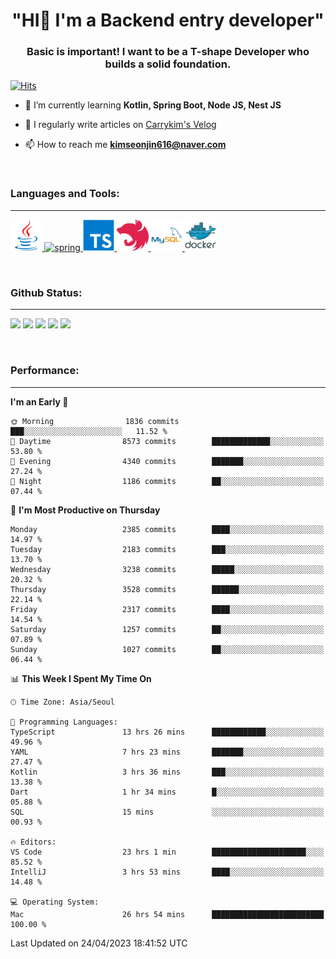 <h1 align="center">"HI👋 I'm a Backend entry developer" </h1>
<h3 align="center">Basic is important! I want to be a T-shape Developer who builds a solid foundation.</h3>

[![Hits](https://hits.seeyoufarm.com/api/count/incr/badge.svg?url=https%3A%2F%2Fgithub.com%2Fgimseonjin&count_bg=%2318BFE5&title_bg=%23555555&icon=ko-fi.svg&icon_color=%23E7E7E7&title=hits&edge_flat=false)](https://hits.seeyoufarm.com)

- 🌱 I’m currently learning **Kotlin, Spring Boot, Node JS, Nest JS**

- 📝 I regularly write articles on [Carrykim's Velog](https://velog.io/@carrykim)

- 📫 How to reach me **kimseonjin616@naver.com**

<br/>

<h3 align="left">Languages and Tools:</h3>

***

<p align="left"> 
 <a href="https://www.java.com" target="_blank" rel="noreferrer"> <img src="https://raw.githubusercontent.com/devicons/devicon/master/icons/java/java-original.svg" alt="java" width="10%" height="10%"/> </a>
 <a href="https://spring.io/" target="_blank" rel="noreferrer"> <img src="https://www.vectorlogo.zone/logos/springio/springio-icon.svg" alt="spring" width="10%" height="10%"/> </a>
  <a href="https://www.typescriptlang.org/" target="_blank" rel="noreferrer"> <img src="https://raw.githubusercontent.com/devicons/devicon/master/icons/typescript/typescript-original.svg" alt="typescript" width="10%" height="10%"/> </a>
<a href="https://nestjs.com/" target="_blank" rel="noreferrer"> <img src="https://raw.githubusercontent.com/devicons/devicon/master/icons/nestjs/nestjs-plain.svg" alt="nestjs" width="10%" height="10%"/> </a> 
<a href="https://www.mysql.com/" target="_blank" rel="noreferrer"> <img src="https://raw.githubusercontent.com/devicons/devicon/master/icons/mysql/mysql-original-wordmark.svg" alt="mysql" width="10%" height="10%"/>  </a>
 <a href="https://www.docker.com/" target="_blank" rel="noreferrer"> <img src="https://raw.githubusercontent.com/devicons/devicon/master/icons/docker/docker-original-wordmark.svg" alt="docker" width="10%" height="10%"/> </a>
 </p>
</p>

<br/>

<h3 align="left">Github Status:</h3>

***

![](http://github-profile-summary-cards.vercel.app/api/cards/profile-details?username=gimseonjin&theme=nord_bright)
![](http://github-profile-summary-cards.vercel.app/api/cards/repos-per-language?username=gimseonjin&theme=nord_bright)
![](http://github-profile-summary-cards.vercel.app/api/cards/most-commit-language?username=gimseonjin&theme=nord_bright)
![](http://github-profile-summary-cards.vercel.app/api/cards/stats?username=gimseonjin&theme=nord_bright)
![](http://github-profile-summary-cards.vercel.app/api/cards/productive-time?username=gimseonjin&theme=nord_bright&utcOffset=8)


<br/>

<h3 align="left">Performance:</h3>

***

<!--START_SECTION:waka-->
**I'm an Early 🐤** 

```text
🌞 Morning                1836 commits        ███░░░░░░░░░░░░░░░░░░░░░░   11.52 % 
🌆 Daytime                8573 commits        █████████████░░░░░░░░░░░░   53.80 % 
🌃 Evening                4340 commits        ███████░░░░░░░░░░░░░░░░░░   27.24 % 
🌙 Night                  1186 commits        ██░░░░░░░░░░░░░░░░░░░░░░░   07.44 % 
```
📅 **I'm Most Productive on Thursday** 

```text
Monday                   2385 commits        ████░░░░░░░░░░░░░░░░░░░░░   14.97 % 
Tuesday                  2183 commits        ███░░░░░░░░░░░░░░░░░░░░░░   13.70 % 
Wednesday                3238 commits        █████░░░░░░░░░░░░░░░░░░░░   20.32 % 
Thursday                 3528 commits        ██████░░░░░░░░░░░░░░░░░░░   22.14 % 
Friday                   2317 commits        ████░░░░░░░░░░░░░░░░░░░░░   14.54 % 
Saturday                 1257 commits        ██░░░░░░░░░░░░░░░░░░░░░░░   07.89 % 
Sunday                   1027 commits        ██░░░░░░░░░░░░░░░░░░░░░░░   06.44 % 
```


📊 **This Week I Spent My Time On** 

```text
🕑︎ Time Zone: Asia/Seoul

💬 Programming Languages: 
TypeScript               13 hrs 26 mins      ████████████░░░░░░░░░░░░░   49.96 % 
YAML                     7 hrs 23 mins       ███████░░░░░░░░░░░░░░░░░░   27.47 % 
Kotlin                   3 hrs 36 mins       ███░░░░░░░░░░░░░░░░░░░░░░   13.38 % 
Dart                     1 hr 34 mins        █░░░░░░░░░░░░░░░░░░░░░░░░   05.88 % 
SQL                      15 mins             ░░░░░░░░░░░░░░░░░░░░░░░░░   00.93 % 

🔥 Editors: 
VS Code                  23 hrs 1 min        █████████████████████░░░░   85.52 % 
IntelliJ                 3 hrs 53 mins       ████░░░░░░░░░░░░░░░░░░░░░   14.48 % 

💻 Operating System: 
Mac                      26 hrs 54 mins      █████████████████████████   100.00 % 
```


 Last Updated on 24/04/2023 18:41:52 UTC
<!--END_SECTION:waka-->

<div align="center">
  

